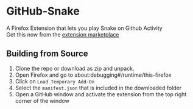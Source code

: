 # GitHub-Snake
 A Firefox Extension that lets you play Snake on Github Activity  
 Get this now from the [extension marketplace](https://addons.mozilla.org/en-US/firefox/addon/github-snake-game/)

## Building from Source
1. Clone the repo or download as zip and unpack.
2. Open Firefox and go to about:debugging#/runtime/this-firefox
3. Click on `Load Temporary Add-On`
4. Select the `manifest.json` that is included in the downloaded folder
5. Open a GitHub window and activate the extension from the top right corner of the window
